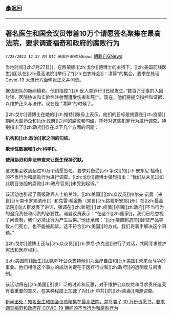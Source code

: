 ###  [:house:返回](README.md)
---


## 著名医生和国会议员带着10万个请愿签名聚集在最高法院，要求调查福奇和政府的腐败行为
`7/28/2023 12:37 AM UTC 韩国正道农场Gnews` [轉載自GNews](https://gnews.org/articles/1493601)

当地时间[[zh:7月27日]]，在西蒙娜·[[zh:戈尔]]德博士的主持下，[[zh:美国前线医生]]团队在[[zh:最高法院]]举行了“[[zh:白衣峰会]]：清算”的集会，要求在处理 Covid-19 大流行方面伸张正义并问责。

据该团队的新闻稿称，他们指控“[[zh:反人类罪行]]已经发生。”数百万无辜的人因封锁、医院协议和实验性注射而遭受伤害和死亡。现在，他们将提交指控和证据，以维护正义与法律。现在是 “清算”的时候了。

[[zh:戈尔]]德博士在她的[[zh:推特]]账号上表示，他们的目标是揭露在[[zh:疫情]]期间大型药企和[[zh:政府]]之间的腐败和勾结，呼吁对这些犯罪行为进行调查。特别指出了[[zh:政府]]存在以下几个方面的问题：

**机构和[[zh:政治]]家之间的勾结。**

**欺诈性数据和[[zh:科学]]。**

**使用胁迫和非法审查来让医生保持沉默。**

这次集会收到超过10万个请愿签名，要求对备受[[zh:争议]]的[[zh:安东尼·福奇]]的不当行为和腐败行为进行调查。[[zh:戈尔]]德博士强烈指出：“我们从未见过如此明目张胆的腐败[[zh:政府官员]]未受到起诉。”

该活动也引起了高级政界人士的关注。[[zh:美国]][[zh:众议员]]拉尔夫·诺曼（来自[[zh:南卡罗来纳州]]）和克雷·希金斯（来自[[zh:路易斯安那]]州）在[[zh:最高法院]]向人群发表了讲话，强调在[[zh:新冠]][[zh:疫情]]期间[[zh:政府]]不当行为的追究责任和问责的必要性。诺曼议员表示：“在这个[[zh:国家]]，我们已经忽视了问责制，我们必须让行为产生后果。”他还承诺：“[[zh:疫苗制造商]]即使产品导致人们死亡，也不能被起诉。这不符合[[zh:美国]]的方式。我们将着手解决这个问题。”

[[zh:戈尔]]德博士还与[[zh:众议员]][[zh:罗尼·杰克逊]]进行了对话，共同寻求维护宪法和医疗权利。

[[zh:美国前线医生]]团队呼吁公众支持他们为医疗自由和[[zh:美国]]未来而斗争的事业。他们相信这个事业的成功关键在于医疗行业和[[zh:政府]]的透明度与问责制。

该活动将在[[zh:美国]]引发广泛的讨论和反思，对于维护公众权益和寻求责任追究有着重要的意义，在某种程度上加速了对[[zh:中共]]的[[zh:病毒]]溯源调查。

[新闻出处：知名医生和国会议员聚集在最高法院，并签署了 10 万份请愿书，要求调查福奇和政府在 COVID-19 期间的不当行为和腐败行为](https://www.thegatewaypundit.com/2023/07/renowned-physicians-members-congress-gather-supreme-court-100000/)
